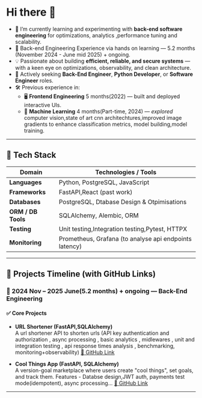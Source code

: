 # Hi there 👋 

- 🔭 I’m currently learning and experimenting with **back-end software engineering** for optimizations, analytics ,performance tuning and scalability.
- 🌱 Back-end Engineering Experience via hands on learning — 5.2 months (November 2024 - June mid 2025) + ongoing.
- 💡 Passionate about building **efficient, reliable, and secure systems** — with a keen eye on optimizations, observability, and clean architecture.
- 💼 Actively seeking **Back-End Engineer**, **Python Developer**, or **Software Engineer** roles.
- 🛠️ Previous experience in:
  - 🖥️ **Frontend Engineering** 5 months(2022) — built and deployed interactive UIs.
  - 🤖 **Machine Learning** 4 months(Part-time, 2024) — *explored* computer vision,state of art cnn architechtures,improved image gradients to enhance classification metrics, model building,model training.

---

## 🧰 Tech Stack

| Domain           | Technologies / Tools                                             |
|------------------|------------------------------------------------------------------|
| **Languages**     | Python, PostgreSQL, JavaScript                                          |
| **Frameworks**    | FastAPI,React (past work)       |
| **Databases**     | PostgreSQL, Dtabase Design & Otpimisations                           |
| **ORM / DB Tools**| SQLAlchemy, Alembic, ORM                    |
| **Testing**       | Unit testing,Integration testing,Pytest, HTTPX                                                    |
| **Monitoring**    | Prometheus, Grafana (to analyse api endpoints latency)                                 |

---

## 📁 Projects Timeline (with GitHub Links)

### 🔹 2024 Nov – 2025 June(5.2 months) + ongoing — Back-End Engineering

#### ✅ Core Projects


- **URL Shortener (FastAPI,SQLAlchemy)**  
  A url shortener API to shorten urls (API key authentication and authorization , async processing , basic analytics , midlewares , unit and integration testing , api response times analysis , benchmarking, monitoring+observability)
  [🔗 GitHub Link](https://github.com/nyyshaaa/url-shortener)


- **Cool Things App (FastAPI, SQLAlchemy)**  
  A version-goal marketplace where users create "cool things", set goals, and track them. Features - Databse design,JWT auth, payments test mode(idempotent), async processing...
  [🔗 GitHub Link](https://github.com/nyyshaaa/backend-app-complete)

---





